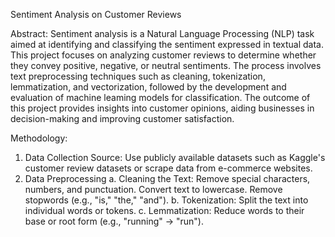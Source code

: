 Sentiment Analysis on Customer Reviews

Abstract:
Sentiment analysis is a Natural Language Processing (NLP) task aimed at identifying and classifying the sentiment expressed in textual data. This project focuses on analyzing customer reviews to determine whether they convey positive, negative, or neutral sentiments. The process involves text preprocessing techniques such as cleaning, tokenization, lemmatization, and vectorization, followed by the development and evaluation of machine leaming models for classification. The outcome of this project provides insights into customer opinions, aiding businesses in decision-making and improving customer satisfaction.

Methodology:
1. Data Collection
Source: Use publicly available datasets such as Kaggle's customer review datasets or scrape data from e-commerce websites.
2. Data Preprocessing
a. Cleaning the Text:
Remove special characters, numbers, and punctuation.
Convert text to lowercase.
Remove stopwords (e.g., "is," "the," "and").
b. Tokenization:
Split the text into individual words or tokens.
c. Lemmatization:
Reduce words to their base or root form (e.g., "running" -> "run").
